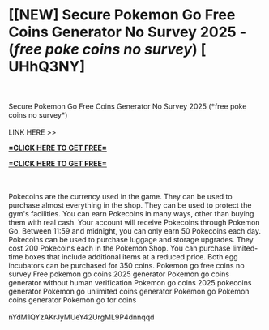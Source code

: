 # [[NEW] Secure Pokemon Go Free Coins Generator No Survey 2025 - (*free poke coins no survey*) [ UHhQ3NY]
<br>
<br>Secure Pokemon Go Free Coins Generator No Survey 2025 (*free poke coins no survey*)
<br>
<br>LINK HERE >> 

**[=CLICK HERE TO GET FREE=](https://www.google.com/url?q=https%3A%2F%2Fappbitly.com%2FVdwZB)**


**[=CLICK HERE TO GET FREE=](https://www.google.com/url?q=https%3A%2F%2Fappbitly.com%2FVdwZB)**


<br>
<br>Pokecoins are the currency used in the game.  They can be used to purchase almost everything in the shop.  They can be used to protect the gym's facilities.  You can earn Pokecoins in many ways, other than buying them with real cash.  Your account will receive Pokecoins through Pokemon Go.  Between 11:59 and midnight, you can only earn 50 Pokecoins each day.  Pokecoins can be used to purchase luggage and storage upgrades.  They cost 200 Pokecoins each in the Pokemon Shop.  You can purchase limited-time boxes that include additional items at a reduced price.  Both egg incubators can be purchased for 350 coins.  Pokemon go free coins no survey Free pokemon go coins 2025 generator Pokemon go coins generator without human verification Pokemon go coins 2025 pokecoins generator Pokemon go unlimited coins generator Pokemon go Pokemon coins generator Pokemon go for coins
<br>
<br>nYdM1QYzAKrJyMUeY42UrgML9P4dnnqqd
<br>
